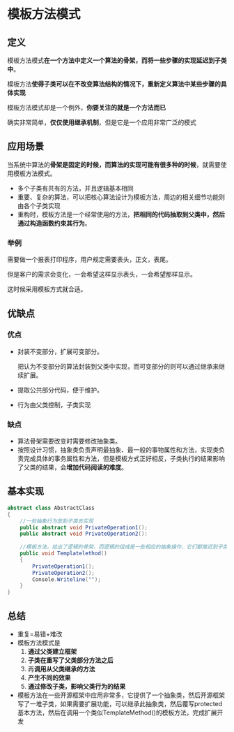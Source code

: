 # 模板方法模式

## 定义

模板方法模式**在一个方法中定义一个算法的骨架，而将一些步骤的实现延迟到子类中**。

模板方法**使得子类可以在不改变算法结构的情况下，重新定义算法中某些步骤的具体实现**

模板方法模式却是一个例外，**你要关注的就是一个方法而已**

确实非常简单，**仅仅使用继承机制**，但是它是一个应用非常广泛的模式

## 应用场景

当系统中算法的**骨架是固定的时候，而算法的实现可能有很多种的时候**，就需要使用模板方法模式。

- 多个子类有共有的方法，并且逻辑基本相同
- 重要、复杂的算法，可以把核心算法设计为模板方法，周边的相关细节功能则由各个子类实现
- 重构时，模板方法是一个经常使用的方法，**把相同的代码抽取到父类中，然后通过构造函数约束其行为**。

### 举例

需要做一个报表打印程序，用户规定需要表头，正文，表尾。

但是客户的需求会变化，一会希望这样显示表头，一会希望那样显示。

这时候采用模板方式就合适。

## 优缺点

### 优点

- 封装不变部分，扩展可变部分。
    
    把认为不变部分的算法封装到父类中实现，而可变部分的则可以通过继承来继续扩展。
    
- 提取公共部分代码，便于维护。
- 行为由父类控制，子类实现

### 缺点

- 算法骨架需要改变时需要修改抽象类。
- 按照设计习惯，抽象类负责声明最抽象、最一般的事物属性和方法，实现类负责完成具体的事务属性和方法，但是模板方式正好相反，子类执行的结果影响了父类的结果，会**增加代码阅读的难度**。

## 基本实现

```csharp
abstract class AbstractClass
{
    //一些抽象行为放到子类去实现
    public abstract void PrivateOperation1();
    public abstract void PrivateOperation2():
    
    //模板方法，给出了逻辑的骨架，而逻辑的组成是一些相应的抽象操作，它们都推迟到子类实现
    public void Templatelethod()
    {
        PrivateOperation1();
        PrivateOperation2();
        Console.Writeline("");
    }
}
```

## 总结

- 重复=易错+难改
- 模板方法模式是
    1. **通过父类建立框架**
    2. **子类在重写了父类部分方法之后**
    3. 再**调用从父类继承的方法**
    4. **产生不同的效果**
    5. **通过修改子类，影响父类行为的结果**
- 模板方法在一些开源框架中应用非常多，它提供了一个抽象类，然后开源框架写了一堆子类，如果需要扩展功能，可以继承此抽象类，然后覆写protected基本方法，然后在调用一个类似TemplateMethod()的模板方法，完成扩展开发